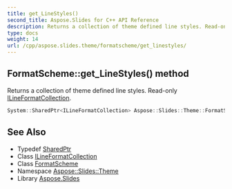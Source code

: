 ```yaml
---
title: get_LineStyles()
second_title: Aspose.Slides for C++ API Reference
description: Returns a collection of theme defined line styles. Read-only ILineFormatCollection.
type: docs
weight: 14
url: /cpp/aspose.slides.theme/formatscheme/get_linestyles/
---
```

## FormatScheme::get_LineStyles() method


Returns a collection of theme defined line styles. Read-only [ILineFormatCollection](../../ilineformatcollection/).

```cpp
System::SharedPtr<ILineFormatCollection> Aspose::Slides::Theme::FormatScheme::get_LineStyles() override
```

## See Also

* Typedef [SharedPtr](../../system/sharedptr/)
* Class [ILineFormatCollection](../ilineformatcollection/)
* Class [FormatScheme](./)
* Namespace [Aspose::Slides::Theme](../)
* Library [Aspose.Slides](../../)